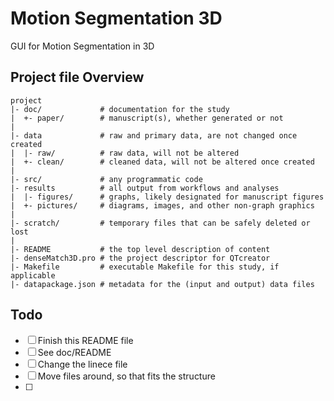 Motion Segmentation 3D
=================
GUI for Motion Segmentation in 3D

Project file Overview
---------------------

    project
    |- doc/             # documentation for the study
    |  +- paper/        # manuscript(s), whether generated or not
    |
    |- data             # raw and primary data, are not changed once created 
    |  |- raw/          # raw data, will not be altered
    |  +- clean/        # cleaned data, will not be altered once created
    |
    |- src/             # any programmatic code
    |- results          # all output from workflows and analyses
    |  |- figures/      # graphs, likely designated for manuscript figures
    |  +- pictures/     # diagrams, images, and other non-graph graphics
    |
    |- scratch/         # temporary files that can be safely deleted or lost
    |
    |- README           # the top level description of content
    |- denseMatch3D.pro # the project descriptor for QTcreator
    |- Makefile         # executable Makefile for this study, if applicable
    |- datapackage.json # metadata for the (input and output) data files 



Todo
----

- [ ] Finish this README file
- [ ] See doc/README
- [ ] Change the linece file
- [ ] Move files around, so that fits the structure
- [ ] 


